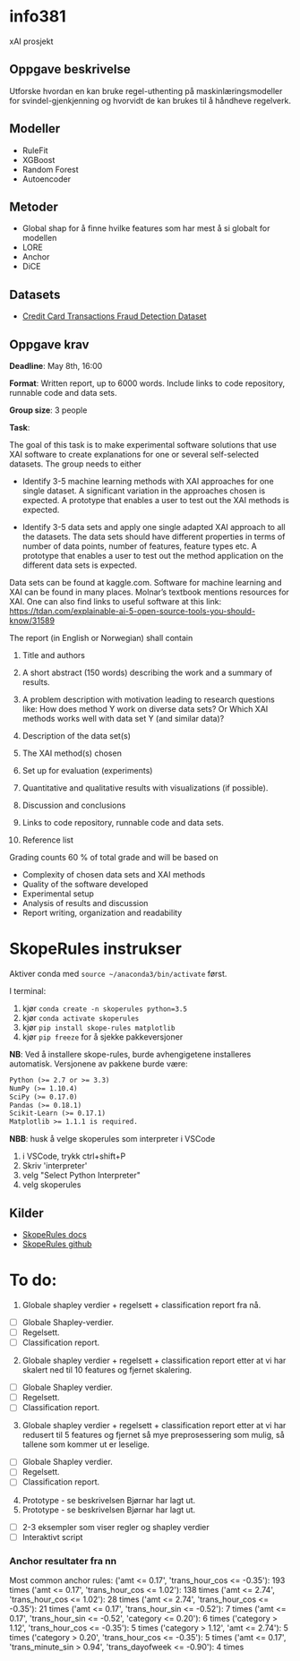 # info381
xAI prosjekt

## Oppgave beskrivelse

Utforske hvordan en kan bruke regel-uthenting på maskinlæringsmodeller for svindel-gjenkjenning og hvorvidt de kan brukes til å håndheve regelverk. 

## Modeller

- RuleFit
- XGBoost
- Random Forest 
- Autoencoder

## Metoder

- Global shap for å finne hvilke features som har mest å si globalt for modellen
- LORE
- Anchor
- DiCE

## Datasets

- [Credit Card Transactions Fraud Detection Dataset](https://www.kaggle.com/datasets/kartik2112/fraud-detection/data )

## Oppgave krav

**Deadline**: May 8th, 16:00

**Format**: Written report, up to 6000 words. Include links to code
repository, runnable code and data sets.

**Group size**: 3 people 

**Task**:

The goal of this task is to make experimental software solutions that use XAI software to create explanations for one or several self-selected datasets. The group needs to either

- Identify 3-5 machine learning methods with XAI approaches for one single dataset. A significant variation in the approaches chosen is expected. A prototype that enables a user to test out the XAI methods is expected.

- Identify 3-5 data sets and apply one single adapted XAI approach to all the datasets. The data sets should have different properties in terms of number of data points, number of features, feature types etc. A prototype that enables a user to test out the method application on the different data sets is expected.

Data sets can be found at kaggle.com. Software for machine learning and XAI can be found in many places. Molnar’s textbook mentions resources for XAI. One can also find links to useful software at this link: https://tdan.com/explainable-ai-5-open-source-tools-you-should-know/31589

The report (in English or Norwegian) shall contain
1) Title and authors

2) A short abstract (150 words) describing the work and a summary of results.

3) A problem description with motivation leading to research questions like: How does method Y work on diverse data sets? Or Which XAI methods works well with data set Y (and similar data)?

4) Description of the data set(s)

5) The XAI method(s) chosen

6) Set up for evaluation (experiments)

7) Quantitative and qualitative results with visualizations (if possible).

8) Discussion and conclusions

9) Links to code repository, runnable code and data sets.

10) Reference list

Grading counts 60 % of total grade and will be based on
- Complexity of chosen data sets and XAI methods
- Quality of the software developed
- Experimental setup
- Analysis of results and discussion
- Report writing, organization and readability

# SkopeRules instrukser

Aktiver conda med `source ~/anaconda3/bin/activate` først.

I terminal:

1. kjør `conda create -n skoperules python=3.5`
2. kjør `conda activate skoperules`
3. kjør `pip install skope-rules matplotlib`
4. kjør `pip freeze` for å sjekke pakkeversjoner

**NB**: Ved å installere skope-rules, burde avhengigetene installeres automatisk. Versjonene av pakkene burde være:

```txt
Python (>= 2.7 or >= 3.3)
NumPy (>= 1.10.4)
SciPy (>= 0.17.0)
Pandas (>= 0.18.1)
Scikit-Learn (>= 0.17.1)
Matplotlib >= 1.1.1 is required.
```

**NBB**: husk å velge skoperules som interpreter i VSCode

1. i VSCode, trykk ctrl+shift+P
2. Skriv 'interpreter'
3. velg "Select Python Interpreter"
4. velg skoperules

## Kilder

- [SkopeRules docs](https://skope-rules.readthedocs.io/en/latest/api.html)
- [SkopeRules github](https://github.com/scikit-learn-contrib/skope-rules)


# To do: 

1. Globale shapley verdier + regelsett + classification report fra nå.
- [ ] Globale Shapley-verdier.
- [ ] Regelsett.
- [ ] Classification report.
2. Globale shapley verdier + regelsett + classification report etter at vi har skalert ned til 10 features og fjernet skalering.
- [ ] Globale Shapley verdier.
- [ ] Regelsett.
- [ ] Classification report.
3. Globale shapley verdier + regelsett + classification report etter at vi har redusert til 5 features og fjernet så mye preprosessering som mulig, så tallene som kommer ut er leselige.
- [ ] Globale Shapley verdier.
- [ ] Regelsett.
- [ ] Classification report.
4. Prototype - se beskrivelsen Bjørnar har lagt ut. 
4. Prototype - se beskrivelsen Bjørnar har lagt ut.
- [ ] 2-3 eksempler som viser regler og shapley verdier
- [ ] Interaktivt script

### Anchor resultater fra nn

Most common anchor rules:
('amt <= 0.17', 'trans_hour_cos <= -0.35'): 193 times
('amt <= 0.17', 'trans_hour_cos <= 1.02'): 138 times
('amt <= 2.74', 'trans_hour_cos <= 1.02'): 28 times
('amt <= 2.74', 'trans_hour_cos <= -0.35'): 21 times
('amt <= 0.17', 'trans_hour_sin <= -0.52'): 7 times
('amt <= 0.17', 'trans_hour_sin <= -0.52', 'category <= 0.20'): 6 times
('category > 1.12', 'trans_hour_cos <= -0.35'): 5 times
('category > 1.12', 'amt <= 2.74'): 5 times
('category > 0.20', 'trans_hour_cos <= -0.35'): 5 times
('amt <= 0.17', 'trans_minute_sin > 0.94', 'trans_dayofweek <= -0.90'): 4 times